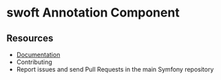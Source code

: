 # swoft Annotation Component

## Resources
- [Documentation]()
- Contributing
- Report issues and send Pull Requests in the main Symfony repository